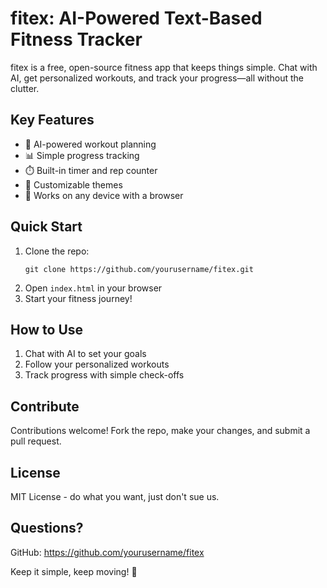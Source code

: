 # fitex: AI-Powered Text-Based Fitness Tracker

fitex is a free, open-source fitness app that keeps things simple. Chat with AI, get personalized workouts, and track your progress—all without the clutter.

## Key Features

- 🤖 AI-powered workout planning
- 📊 Simple progress tracking
- ⏱️ Built-in timer and rep counter
- 🎨 Customizable themes
- 📱 Works on any device with a browser

## Quick Start

1. Clone the repo:
   ```
   git clone https://github.com/yourusername/fitex.git
   ```
2. Open `index.html` in your browser
3. Start your fitness journey!

## How to Use

1. Chat with AI to set your goals
2. Follow your personalized workouts
3. Track progress with simple check-offs

## Contribute

Contributions welcome! Fork the repo, make your changes, and submit a pull request.

## License

MIT License - do what you want, just don't sue us.

## Questions?

GitHub: https://github.com/yourusername/fitex

Keep it simple, keep moving! 💪
